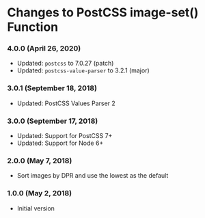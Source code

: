 # Changes to PostCSS image-set() Function

### 4.0.0 (April 26, 2020)

- Updated: `postcss` to 7.0.27 (patch)
- Updated: `postcss-value-parser` to 3.2.1 (major)

### 3.0.1 (September 18, 2018)

- Updated: PostCSS Values Parser 2

### 3.0.0 (September 17, 2018)

- Updated: Support for PostCSS 7+
- Updated: Support for Node 6+

### 2.0.0 (May 7, 2018)

- Sort images by DPR and use the lowest as the default

### 1.0.0 (May 2, 2018)

- Initial version

